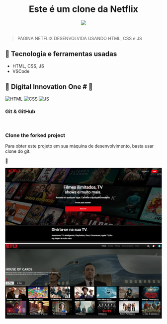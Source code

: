 <h1 align="center"> Este é um clone da Netflix </h1>

<div align="center">
  <img width="200px" src="https://www.freepnglogos.com/uploads/netflix-logo-0.png"/>
</div>
<br>

> PÁGINA NETFLIX DESENVOLVIDA USANDO HTML, CSS e JS

## 🚀 Tecnologia e ferramentas usadas

- HTML, CSS, JS
- VSCode


## 📌 Digital Innovation One  # 🧡

![HTML](https://img.shields.io/badge/html5%20-%23E34F26.svg?&style=for-the-badge&logo=html5&logoColor=white)
![CSS](https://img.shields.io/badge/css3%20-%231572B6.svg?&style=for-the-badge&logo=css3&logoColor=white)
![JS](https://img.shields.io/badge/javascript%20-%23323330.svg?&style=for-the-badge&logo=javascript&logoColor=%23F7DF1E)


### Git & GitHub

<br />

### Clone the forked project

Para obter este projeto em sua máquina de desenvolvimento, basta usar clone do git.

🥳 

<div align="center">
  <img  src="/img/index.PNG"/>
</div>


<div align="center">
  <img src="/img/home.PNG"/>
</div>